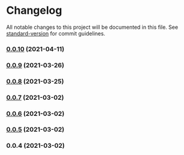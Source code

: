 # Changelog

All notable changes to this project will be documented in this file. See [standard-version](https://github.com/conventional-changelog/standard-version) for commit guidelines.

### [0.0.10](https://github.com/christopher-caldwell/common-aws-actions/compare/v0.0.9...v0.0.10) (2021-04-11)

### [0.0.9](https://github.com/christopher-caldwell/common-aws-actions/compare/v0.0.8...v0.0.9) (2021-03-26)

### [0.0.8](https://github.com/christopher-caldwell/common-aws-actions/compare/v0.0.7...v0.0.8) (2021-03-25)

### [0.0.7](https://github.com/christopher-caldwell/common-aws-actions/compare/v0.0.6...v0.0.7) (2021-03-02)

### [0.0.6](https://github.com/christopher-caldwell/common-aws-actions/compare/v0.0.5...v0.0.6) (2021-03-02)

### [0.0.5](https://github.com/christopher-caldwell/common-aws-actions/compare/v0.0.4...v0.0.5) (2021-03-02)

### 0.0.4 (2021-03-02)
